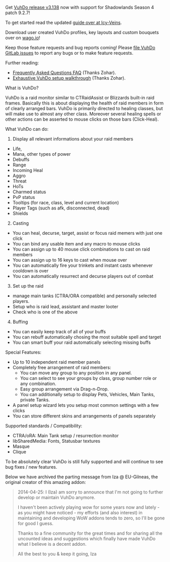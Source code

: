 Get [VuhDo release v3.138](https://www.curseforge.com/wow/addons/vuhdo/download/3970675) now with support for Shadowlands Season 4 patch 9.2.7!

To get started read the updated [guide over at Icy-Veins](https://www.icy-veins.com/forums/topic/11805-vuhdo-a-comprehensive-guide/).

Download user created VuhDo profiles, key layouts and custom bouquets over on [wago.io](https://wago.io)!

Keep those feature requests and bug reports coming!
Please [file VuhDo GitLab issues](https://gitlab.vuhdo.io/vuhdo/vuhdo/issues/new) to report any bugs or to make feature requests.

Further reading:

- [Frequently Asked Questions FAQ](http://vuhdoguide.blogspot.com/2011/08/frequently-asked-questions_18.html) (Thanks Zohar).
- [Exhaustive VuhDo setup walkthrough](http://vuhdoguide.blogspot.com/2011/08/vuhdo-setup-walkthrough.html) (Thanks Zohar).

What is VuhDo?

VuhDo is a raid monitor similar to CTRaidAssist or Blizzards built-in raid frames. Basically this is about displaying the health of raid members in form of clearly arranged bars. VuhDo is primarily directed to healing classes, but will make use to almost any other class. Moreover several healing spells or other actions can be asserted to mouse clicks on those bars (Click-Heal).

What VuhDo can do: 
1. Display all relevant informations about your raid members
- Life,
- Mana, other types of power
- Debuffs
- Range
- Incoming Heal
- Aggro
- Threat
- HoTs
- Charmed status
- PvP status
- Tooltips (for race, class, level and current location)
- Player Tags (such as afk, disconnected, dead)
- Shields

2. Casting
- You can heal, decurse, target, assist or focus raid memers with just one click
- You can bind any usable item and any macro to mouse clicks
- You can assign up to 40 mouse click combinations to cast on raid members
- You can assign up to 16 keys to cast when mouse over
- You can automatically fire your trinkets and instant casts whenever cooldown is over
- You can automatically resurrect and decurse players out of combat

3. Set up the raid
- manage main tanks (CTRA/ORA compatible) and personally selected players.
- Setup who is raid lead, assistant and master looter
- Check who is one of the above

4. Buffing
- You can easily keep track of all of your buffs 
- You can rebuff automatically chosing the most suitable spell and target
- You can smart buff your raid automatically selecting missing buffs
  
Special Features:  
- Up to 10 independent raid member panels
- Completely free arrangement of raid members:  
    - You can move any group to any position in any panel.  
    - You can select to see your groups by class, group number role or any combination.  
    - Easy group arrangement via Drag-n-Drop.  
    - You can additionally setup to display Pets, Vehicles, Main Tanks, private Tanks.  
- A panel setup wizard lets you setup most common settings with a few clicks
- You can store different skins and arrangements of panels separately
  
Supported standards / Compatibility:  
- CTRA/oRA: Main Tank setup / resurrection monitor
- libSharedMedia: Fonts, Statusbar textures
- Masque
- Clique

To be absolutely clear VuhDo is still fully supported and will continue to see bug fixes / new features.

Below we have archived the parting message from Iza @ EU-Gilneas, the original creator of this amazing addon:
> 2014-04-25: I (Iza) am sorry to announce that I'm not
> going to further develop or maintain VuhDo anymore.
> 
> I haven't been actively playing wow for some years
> now and lately - as you might have noticed - 
> my efforts (and also interest) in maintaining and 
> developing WoW addons tends to zero, so I'll be
> gone for good I guess.
> 
> Thanks to a fine community for the great times 
> and for sharing all the uncounted ideas and suggestions 
> which finally have made VuhDo what I believe is a decent 
> addon.
> 
> All the best to you & keep it going,
> Iza

